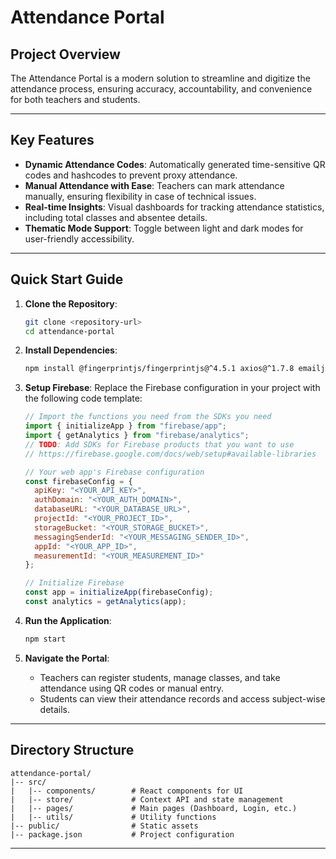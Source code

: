 # Attendance Portal

## Project Overview
The Attendance Portal is a modern solution to streamline and digitize the attendance process, ensuring accuracy, accountability, and convenience for both teachers and students.

---

## Key Features
- **Dynamic Attendance Codes**: Automatically generated time-sensitive QR codes and hashcodes to prevent proxy attendance.
- **Manual Attendance with Ease**: Teachers can mark attendance manually, ensuring flexibility in case of technical issues.
- **Real-time Insights**: Visual dashboards for tracking attendance statistics, including total classes and absentee details.
- **Thematic Mode Support**: Toggle between light and dark modes for user-friendly accessibility.

---

## Quick Start Guide
1. **Clone the Repository**:
   ```bash
   git clone <repository-url>
   cd attendance-portal
   ```

2. **Install Dependencies**:
   ```bash
   npm install @fingerprintjs/fingerprintjs@^4.5.1 axios@^1.7.8 emailjs-com@^3.2.0 firebase@^11.0.1 jose@^5.9.6 js-sha256@^0.11.0 jwt-decode@^4.0.0 qrcode@^1.5.4 react@^18.3.1 react-dom@^18.3.1 react-icons@^5.4.0 react-qr-barcode-scanner-18@^1.2.2 react-qr-reader@^3.0.0-beta-1 react-router-dom@^6.27.0 recharts@^2.13.3 start@^5.1.0 uuid@^11.0.3
   ```

3. **Setup Firebase**:
   Replace the Firebase configuration in your project with the following code template:
   ```javascript
   // Import the functions you need from the SDKs you need
   import { initializeApp } from "firebase/app";
   import { getAnalytics } from "firebase/analytics";
   // TODO: Add SDKs for Firebase products that you want to use
   // https://firebase.google.com/docs/web/setup#available-libraries

   // Your web app's Firebase configuration
   const firebaseConfig = {
     apiKey: "<YOUR_API_KEY>",
     authDomain: "<YOUR_AUTH_DOMAIN>",
     databaseURL: "<YOUR_DATABASE_URL>",
     projectId: "<YOUR_PROJECT_ID>",
     storageBucket: "<YOUR_STORAGE_BUCKET>",
     messagingSenderId: "<YOUR_MESSAGING_SENDER_ID>",
     appId: "<YOUR_APP_ID>",
     measurementId: "<YOUR_MEASUREMENT_ID>"
   };

   // Initialize Firebase
   const app = initializeApp(firebaseConfig);
   const analytics = getAnalytics(app);
   ```

4. **Run the Application**:
   ```bash
   npm start
   ```

5. **Navigate the Portal**:
   - Teachers can register students, manage classes, and take attendance using QR codes or manual entry.
   - Students can view their attendance records and access subject-wise details.

---

## Directory Structure
```
attendance-portal/
|-- src/
|   |-- components/        # React components for UI
|   |-- store/             # Context API and state management
|   |-- pages/             # Main pages (Dashboard, Login, etc.)
|   |-- utils/             # Utility functions
|-- public/                # Static assets
|-- package.json           # Project configuration
```

---

